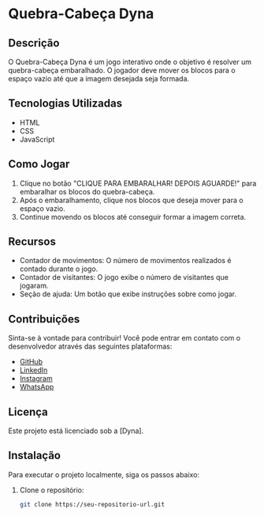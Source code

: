 # Quebra-Cabeça Dyna

## Descrição
O Quebra-Cabeça Dyna é um jogo interativo onde o objetivo é resolver um quebra-cabeça embaralhado. O jogador deve mover os blocos para o espaço vazio até que a imagem desejada seja formada.

## Tecnologias Utilizadas
- HTML
- CSS
- JavaScript

## Como Jogar
1. Clique no botão "CLIQUE PARA EMBARALHAR! DEPOIS AGUARDE!" para embaralhar os blocos do quebra-cabeça.
2. Após o embaralhamento, clique nos blocos que deseja mover para o espaço vazio.
3. Continue movendo os blocos até conseguir formar a imagem correta.

## Recursos
- Contador de movimentos: O número de movimentos realizados é contado durante o jogo.
- Contador de visitantes: O jogo exibe o número de visitantes que jogaram.
- Seção de ajuda: Um botão que exibe instruções sobre como jogar.

## Contribuições
Sinta-se à vontade para contribuir! Você pode entrar em contato com o desenvolvedor através das seguintes plataformas:
- [GitHub](https://github.com/walterdyna)
- [LinkedIn](https://www.linkedin.com/in/walterdyna/)
- [Instagram](https://www.instagram.com/walterdyna/)
- [WhatsApp](https://wa.me/5527999647264?text=Fale%20com%20o%20DEV)

## Licença
Este projeto está licenciado sob a [Dyna].


## Instalação
Para executar o projeto localmente, siga os passos abaixo:

1. Clone o repositório:
   ```bash
   git clone https://seu-repositorio-url.git

